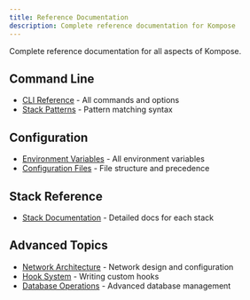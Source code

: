 ```yaml
---
title: Reference Documentation
description: Complete reference documentation for Kompose
---
```


Complete reference documentation for all aspects of Kompose.

## Command Line

- [CLI Reference](/reference/cli) - All commands and options
- [Stack Patterns](/reference/cli#stack-patterns) - Pattern matching syntax

## Configuration

- [Environment Variables](/reference/environment) - All environment variables
- [Configuration Files](/guide/configuration) - File structure and precedence

## Stack Reference

- [Stack Documentation](/stacks) - Detailed docs for each stack

## Advanced Topics

- [Network Architecture](/guide/network) - Network design and configuration
- [Hook System](/guide/hooks) - Writing custom hooks
- [Database Operations](/guide/database) - Advanced database management

